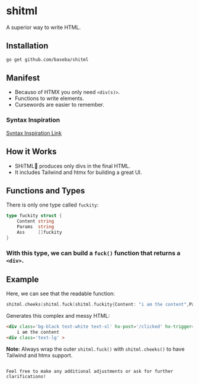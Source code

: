 
# shitml
A superior way to write HTML.

## Installation
```bash
go get github.com/baseba/shitml
```

## Manifest

- Becauso of HTMX you only need `<div(s)>`.
- Functions to write elements.
- Cursewords are easier to remember.

### Syntax Inspiration
[Syntax Inspiration Link](https://github.com/baseba/shitml/assets/48297670/6c933438-7cdb-4f0d-a749-0316666e9629)

## How it Works
- SHiTML💩 produces only divs in the final HTML.
- It includes Tailwind and htmx for building a great UI.

## Functions and Types
There is only one type called `fuckity`:
```go
type fuckity struct {
	Content string
	Params  string
	Ass     []fuckity
}
```

### With this type, we can build a `fuck()` function that returns a `<div>`.

## Example
Here, we can see that the readable function:
```go
shitml.cheeks(shitml.fuck(shitml.fuckity{Content: "i am the content",Params:  "class='bg-black text-white text-xl' hx-post='/clicked' hx-trigger='click'",    Ass:     nil,}))
```
Generates this complex and messy HTML:
```html
<div class='bg-black text-white text-xl' hx-post='/clicked' hx-trigger='click' >
    i am the content
<div class='text-lg' >
```

**Note:** Always wrap the outer `shitml.fuck()` with `shitml.cheeks()` to have Tailwind and htmx support.
```

Feel free to make any additional adjustments or ask for further clarifications!